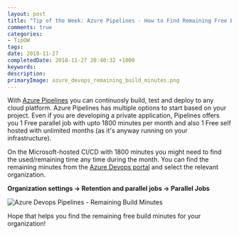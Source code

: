 ```yaml
---
layout: post
title: "Tip of the Week: Azure Pipelines - How to Find Remaining Free Build Minutes?"
comments: true
categories: 
- TipOW
tags: 
date: 2018-11-27
completedDate: 2018-11-27 20:40:32 +1000
keywords: 
description: 
primaryImage: azure_devops_remaining_build_minutes.png
---
```


With [Azure Pipelines](https://azure.microsoft.com/en-us/services/devops/pipelines/) you can continuosly build, test and deploy to any cloud platform. Azure Pipelines has multiple options to start based on your project. Even if you are developing a private application, Pipelines offers you 1 Free parallel job  with upto 1800 minutes per month  and also 1 Free self hosted with unlimited months (as it's anyway running on your infrastructure).

On the Microsoft-hosted CI/CD with 1800 minutes you might need to find the used/remaining time any time during the month. You can find the remaining minutes from the [Azure Devops portal](https://dev.azure.com/) and select the relevant organization.

**Organization settings -> Retention and parallel jobs -> Parallel Jobs**

<img src="{{site.images_root}}/azure_devops_remaining_build_minutes.png" alt="Azure Devops Pipelines - Remaining Build Minutes" 
    class ="center" />

Hope that helps you find the remaining free build minutes for your organization!
